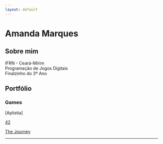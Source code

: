 ```yaml
---
layout: default
---
```

# Amanda Marques


## Sobre mim
  IFRN - Ceará-Mirim   
  Programação de Jogos Digitais   
  Finalzinho do 3º Ano   
  
## Portfólio   
### Games

[Aplistia]

[42](amanda13.github.io/Jogo/)

[The Journey](amanda13.github.io/TheJourney/)





* * *

[//]: # (Não aparece)

